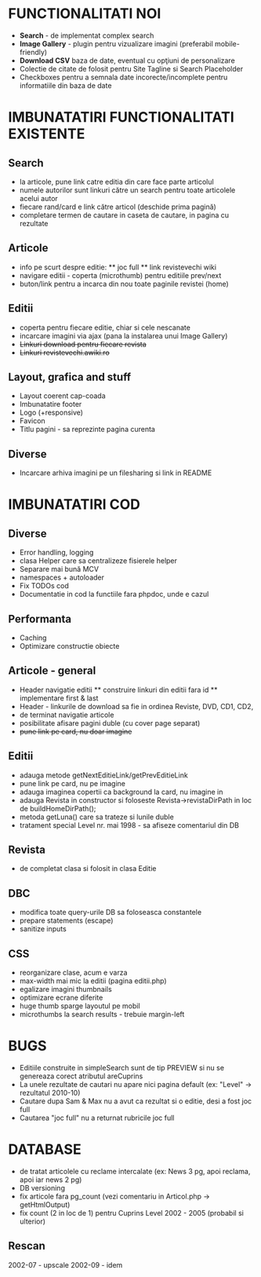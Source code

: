 
FUNCTIONALITATI NOI
======================================
* **Search** - de implementat complex search
* **Image Gallery** - plugin pentru vizualizare imagini (preferabil mobile-friendly)
* **Download CSV** baza de date, eventual cu opţiuni de personalizare
* Colectie de citate de folosit pentru Site Tagline si Search Placeholder
* Checkboxes pentru a semnala date incorecte/incomplete pentru informatiile din baza de date


IMBUNATATIRI FUNCTIONALITATI EXISTENTE
======================================

Search
------------------
* la articole, pune link catre editia din care face parte articolul
* numele autorilor sunt linkuri către un search pentru toate articolele acelui autor
* fiecare rand/card e link către articol (deschide prima pagină)
* completare termen de cautare in caseta de cautare, in pagina cu rezultate

Articole
------------------
* info pe scurt despre editie:
  ** joc full
  ** link revistevechi wiki
* navigare editii - coperta (microthumb) pentru editiile prev/next
* buton/link pentru a incarca din nou toate paginile revistei (home)

Editii
------------------
* coperta pentru fiecare editie, chiar si cele nescanate
* incarcare imagini via ajax (pana la instalarea unui Image Gallery)
* ~~Linkuri download pentru fiecare revista~~
* ~~Linkuri revistevechi.awiki.ro~~

Layout, grafica and stuff
-------------------------
* Layout coerent cap-coada
* Imbunatatire footer
* Logo (+responsive)
* Favicon
* Titlu pagini - sa reprezinte pagina curenta

Diverse
------------------
* Incarcare arhiva imagini pe un filesharing si link in README


IMBUNATATIRI COD
================================================

Diverse
------------------
* Error handling, logging
* clasa Helper care sa centralizeze fisierele helper
* Separare mai bună MCV
* namespaces + autoloader
* Fix TODOs cod
* Documentatie in cod la functiile fara phpdoc, unde e cazul

Performanta
-----------
* Caching
* Optimizare constructie obiecte

Articole - general
------------------
* Header navigatie editii
  ** construire linkuri din editii fara id
  ** implementare first & last
* Header - linkurile de download sa fie in ordinea Reviste, DVD, CD1, CD2, 
* de terminat navigatie articole
* posibilitate afisare pagini duble (cu cover page separat)
* ~~pune link pe card, nu doar imagine~~

Editii
------------
* adauga metode getNextEditieLink/getPrevEditieLink
* pune link pe card, nu pe imagine
* adauga imaginea copertii ca background la card, nu imagine in <div>
* adauga Revista in constructor si foloseste Revista->revistaDirPath
  in loc de buildHomeDirPath();
* metoda getLuna() care sa trateze si lunile duble
* tratament special Level nr. mai 1998 - sa afiseze comentariul din DB

Revista
-------
* de completat clasa si folosit in clasa Editie

DBC
------------------
* modifica toate query-urile DB sa foloseasca constantele
* prepare statements (escape)
* sanitize inputs

CSS
------------------
* reorganizare clase, acum e varza
* max-width mai mic la editii (pagina editii.php)
* egalizare imagini thumbnails
* optimizare ecrane diferite
* huge thumb sparge layoutul pe mobil
* microthumbs la search results - trebuie margin-left


BUGS
======================================
* Editiile construite in simpleSearch sunt de tip PREVIEW si nu se genereaza corect atributul areCuprins
* La unele rezultate de cautari nu apare nici pagina default (ex: "Level" -> rezultatul 2010-10)
* Cautare dupa Sam & Max nu a avut ca rezultat si o editie, desi a fost joc full
* Cautarea "joc full" nu a returnat rubricile joc full 


DATABASE
======================================
* de tratat articolele cu reclame intercalate (ex: News 3 pg, apoi reclama, apoi iar news 2 pg)
* DB versioning
* fix articole fara pg_count (vezi comentariu in Articol.php -> getHtmlOutput)
* fix count (2 in loc de 1) pentru Cuprins Level 2002 - 2005 (probabil si ulterior) 

Rescan
------------------
2002-07 - upscale
2002-09 - idem